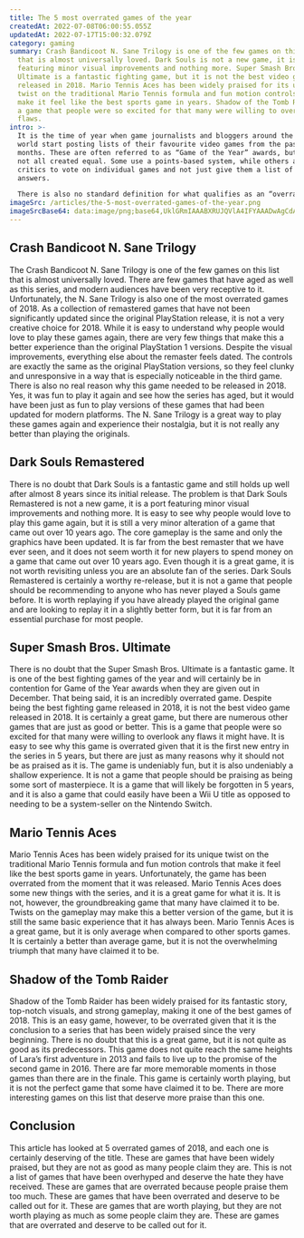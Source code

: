 ```yaml
---
title: The 5 most overrated games of the year
createdAt: 2022-07-08T06:00:55.055Z
updatedAt: 2022-07-17T15:00:32.079Z
category: gaming
summary: Crash Bandicoot N. Sane Trilogy is one of the few games on this list
  that is almost universally loved. Dark Souls is not a new game, it is a port
  featuring minor visual improvements and nothing more. Super Smash Bros.
  Ultimate is a fantastic fighting game, but it is not the best video game
  released in 2018. Mario Tennis Aces has been widely praised for its unique
  twist on the traditional Mario Tennis formula and fun motion controls that
  make it feel like the best sports game in years. Shadow of the Tomb Raider is
  a game that people were so excited for that many were willing to overlook any
  flaws.
intro: >-
  It is the time of year when game journalists and bloggers around the
  world start posting lists of their favourite video games from the past 12
  months. These are often referred to as “Game of the Year” awards, but they are
  not all created equal. Some use a points-based system, while others ask
  critics to vote on individual games and not just give them a list of possible
  answers. 

  There is also no standard definition for what qualifies as an “overrated” game. Some people might interpret it to mean any game that received generally positive reviews but has little chance of winning a Game of the Year award. Others assume it must be a high-profile title that almost everyone agrees is terrible but continues to sell well because it has been overhyped by gaming journalists and analysts. In this article we will look at five overrated video games from 2018 that were widely praised, but do not measure up to their reputation.
imageSrc: /articles/the-5-most-overrated-games-of-the-year.png
imageSrcBase64: data:image/png;base64,UklGRmIAAABXRUJQVlA4IFYAAADwAgCdASoKAAoAAUAmJbACdLoB+AH4gM//A9fXvGr3XAD+56iakxqhhSSaxMQdqaL23T7E//3JUzw+ZBjEG9V/4Df/k0eP/ZRQydd2xv4SWzBKn69AAA==
---
```


## Crash Bandicoot N. Sane Trilogy

The Crash Bandicoot N. Sane Trilogy is one of the few games on this list that is almost universally loved. There are few games that have aged as well as this series, and modern audiences have been very receptive to it. 
Unfortunately, the N. Sane Trilogy is also one of the most overrated games of 2018. As a collection of remastered games that have not been significantly updated since the original PlayStation release, it is not a very creative choice for 2018. 
While it is easy to understand why people would love to play these games again, there are very few things that make this a better experience than the original PlayStation 1 versions. Despite the visual improvements, everything else about the remaster feels dated. The controls are exactly the same as the original PlayStation versions, so they feel clunky and unresponsive in a way that is especially noticeable in the third game. 
There is also no real reason why this game needed to be released in 2018. Yes, it was fun to play it again and see how the series has aged, but it would have been just as fun to play versions of these games that had been updated for modern platforms. The N. Sane Trilogy is a great way to play these games again and experience their nostalgia, but it is not really any better than playing the originals.

## Dark Souls Remastered

There is no doubt that Dark Souls is a fantastic game and still holds up well after almost 8 years since its initial release. The problem is that Dark Souls Remastered is not a new game, it is a port featuring minor visual improvements and nothing more. 
It is easy to see why people would love to play this game again, but it is still a very minor alteration of a game that came out over 10 years ago. 
The core gameplay is the same and only the graphics have been updated. It is far from the best remaster that we have ever seen, and it does not seem worth it for new players to spend money on a game that came out over 10 years ago. 
Even though it is a great game, it is not worth revisiting unless you are an absolute fan of the series. Dark Souls Remastered is certainly a worthy re-release, but it is not a game that people should be recommending to anyone who has never played a Souls game before. 
It is worth replaying if you have already played the original game and are looking to replay it in a slightly better form, but it is far from an essential purchase for most people.

## Super Smash Bros. Ultimate

There is no doubt that the Super Smash Bros. Ultimate is a fantastic game. It is one of the best fighting games of the year and will certainly be in contention for Game of the Year awards when they are given out in December. 
That being said, it is an incredibly overrated game. Despite being the best fighting game released in 2018, it is not the best video game released in 2018. 
It is certainly a great game, but there are numerous other games that are just as good or better. This is a game that people were so excited for that many were willing to overlook any flaws it might have. 
It is easy to see why this game is overrated given that it is the first new entry in the series in 5 years, but there are just as many reasons why it should not be as praised as it is. 
The game is undeniably fun, but it is also undeniably a shallow experience. It is not a game that people should be praising as being some sort of masterpiece. It is a game that will likely be forgotten in 5 years, and it is also a game that could easily have been a Wii U title as opposed to needing to be a system-seller on the Nintendo Switch.

## Mario Tennis Aces

Mario Tennis Aces has been widely praised for its unique twist on the traditional Mario Tennis formula and fun motion controls that make it feel like the best sports game in years. 
Unfortunately, the game has been overrated from the moment that it was released. 
Mario Tennis Aces does some new things with the series, and it is a great game for what it is. It is not, however, the groundbreaking game that many have claimed it to be. 
Twists on the gameplay may make this a better version of the game, but it is still the same basic experience that it has always been. 
Mario Tennis Aces is a great game, but it is only average when compared to other sports games. 
It is certainly a better than average game, but it is not the overwhelming triumph that many have claimed it to be.

## Shadow of the Tomb Raider

Shadow of the Tomb Raider has been widely praised for its fantastic story, top-notch visuals, and strong gameplay, making it one of the best games of 2018. 
This is an easy game, however, to be overrated given that it is the conclusion to a series that has been widely praised since the very beginning. 
There is no doubt that this is a great game, but it is not quite as good as its predecessors. 
This game does not quite reach the same heights of Lara’s first adventure in 2013 and fails to live up to the promise of the second game in 2016. There are far more memorable moments in those games than there are in the finale.
This game is certainly worth playing, but it is not the perfect game that some have claimed it to be. 
There are more interesting games on this list that deserve more praise than this one.

## Conclusion

This article has looked at 5 overrated games of 2018, and each one is certainly deserving of the title. These are games that have been widely praised, but they are not as good as many people claim they are. 
This is not a list of games that have been overhyped and deserve the hate they have received. These are games that are overrated because people praise them too much. 
These are games that have been overrated and deserve to be called out for it. These are games that are worth playing, but they are not worth playing as much as some people claim they are. 
These are games that are overrated and deserve to be called out for it.
